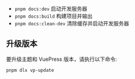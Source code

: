 - `pnpm docs:dev` 启动开发服务器
- `pnpm docs:build` 构建项目并输出
- `pnpm docs:clean-dev` 清除缓存并启动开发服务器


## 升级版本

要升级主题和 VuePress 版本，请执行以下命令:

```bash
pnpm dlx vp-update
```
